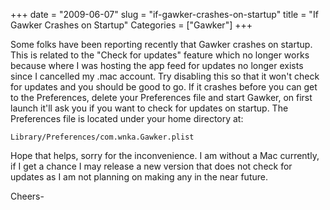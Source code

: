 +++
date = "2009-06-07"
slug = "if-gawker-crashes-on-startup"
title = "If Gawker Crashes on Startup"
Categories = ["Gawker"]
+++

Some folks have been reporting recently that Gawker crashes on startup.  This is related to the "Check for updates" feature which no longer works because where I was hosting the app feed for updates no longer exists since I cancelled my .mac account.  Try disabling this so that it won't check for updates and you should be good to go.  If it crashes before you can get to the Preferences, delete your Preferences file and start Gawker, on first launch it'll ask you if you want to check for updates on startup.  The Preferences file is located under your home directory at:

    Library/Preferences/com.wnka.Gawker.plist

Hope that helps, sorry for the inconvenience.  I am without a Mac currently, if I get a chance I may release a new version that does not check for updates as I am not planning on making any in the near future.

Cheers-
